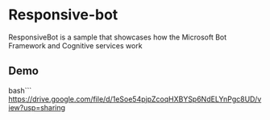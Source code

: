 # Responsive-bot
ResponsiveBot is a sample that showcases how the Microsoft Bot Framework and Cognitive services work

## Demo

bash```
https://drive.google.com/file/d/1eSoe54pjpZcoqHXBYSp6NdELYnPgc8UD/view?usp=sharing
```
